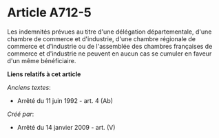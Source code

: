 # Article A712-5

Les indemnités prévues au titre d'une délégation départementale, d'une chambre de commerce et d'industrie, d'une chambre
régionale de commerce et d'industrie ou de l'assemblée des chambres françaises de commerce et d'industrie ne peuvent en aucun
cas se cumuler en faveur d'un même bénéficiaire.

**Liens relatifs à cet article**

_Anciens textes_:

  - Arrêté du 11 juin 1992 - art. 4 (Ab)

_Créé par_:

  - Arrêté du 14 janvier 2009 - art. (V)
